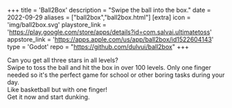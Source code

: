 +++
title = 'Ball2Box'
description = "Swipe the ball into the box."
date = 2022-09-29
aliases = ["ball2box","ball2box.html"]
[extra]
icon = 'img/ball2box.svg'
playstore_link = 'https://play.google.com/store/apps/details?id=com.salvai.ultimatetoss'
appstore_link = 'https://apps.apple.com/us/app/ball2box/id1522604143'
type = 'Godot'
repo = "https://github.com/dulvui/ball2box"
+++

Can you get all three stars in all levels?  
Swipe to toss the ball and hit the box in over 100 levels. Only one finger needed so it's the perfect game for school or other boring tasks during your day.  
Like basketball but with one finger!  
Get it now and start dunking.